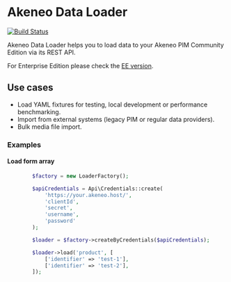 # Akeneo Data Loader

[![Build Status](https://travis-ci.org/a-ast/akeneo-data-loader.svg?branch=master)](https://travis-ci.org/a-ast/akeneo-data-loader)

Akeneo Data Loader helps you to load data to your Akeneo PIM Community Edition via its REST API. 

For Enterprise Edition please check the [EE version](https://github.com/a-ast/akeneo-data-loader-ee).

## Use cases

* Load YAML fixtures for testing, local development or performance benchmarking.
* Import from external systems (legacy PIM or regular data providers). 
* Bulk media file import.

### Examples

#### Load form array

```php
        $factory = new LoaderFactory();

        $apiCredentials = Api\Credentials::create(
            'https://your.akeneo.host/',
            'clientId',
            'secret',
            'username',
            'password'
        );

        $loader = $factory->createByCredentials($apiCredentials);

        $loader->load('product', [
            ['identifier' => 'test-1'],
            ['identifier' => 'test-2'],
        ]);

```

